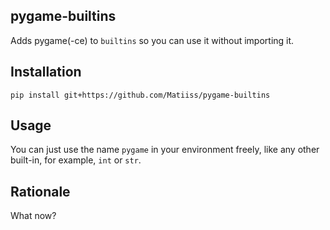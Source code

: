 ## pygame-builtins
Adds pygame(-ce) to `builtins` so you can use it without importing it.

## Installation
```
pip install git+https://github.com/Matiiss/pygame-builtins
```

## Usage
You can just use the name `pygame` in your environment freely, like any other built-in, for example, `int` or `str`.

## Rationale
What now?
